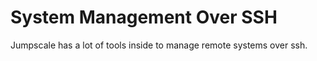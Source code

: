 # System Management Over SSH

Jumpscale has a lot of tools inside to manage remote systems over ssh.




